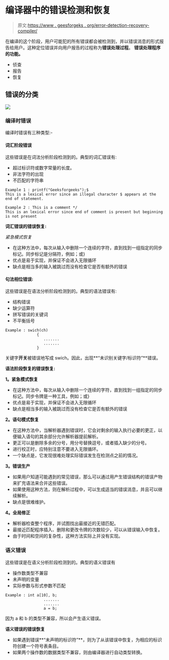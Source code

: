 # 编译器中的错误检测和恢复

> 原文:[https://www . geesforgeks . org/error-detection-recovery-compiler/](https://www.geeksforgeeks.org/error-detection-recovery-compiler/)

在编译的这个阶段，用户可能犯的所有错误都会被检测到，并以错误消息的形式报告给用户。这种定位错误并向用户报告的过程称为**错误处理过程**。
**错误处理程序的功能。**

*   侦查
*   报告
*   恢复

## 错误的分类

![](img/002781f65d07e5cc8966cd20b999a3ae.png)

### 编译时错误

编译时错误有三种类型:-

#### **词汇阶段错误**

这些错误是在词法分析阶段检测到的。典型的词汇错误有:

*   超过标识符或数字常量的长度。
*   非法字符的出现
*   不匹配的字符串

```
Example 1 : printf("Geeksforgeeks");$
This is a lexical error since an illegal character $ appears at the end of statement.

Example 2 : This is a comment */
This is an lexical error since end of comment is present but beginning is not present
```

**词汇错误的错误恢复:**

*紧急模式恢复*

*   在这种方法中，每次从输入中删除一个连续的字符，直到找到一组指定的同步标记。同步标记是分隔符，例如；或}
*   优点是易于实现，并保证不会进入无限循环
*   缺点是相当多的输入被跳过而没有检查它是否有额外的错误

#### **句法相位错误:**

这些错误是在语法分析阶段检测到的。典型的语法错误有:

*   结构错误
*   缺少运算符
*   拼写错误的关键词
*   不平衡括号

```
Example : swich(ch)
              {
                 .......
                 .......
              }
```

关键字**开关**被错误地写成 swich。因此，出现**“未识别关键字/标识符”**错误。

**语法阶段恢复的错误恢复:**

**1。紧急模式恢复**

*   在这种方法中，每次从输入中删除一个连续的字符，直到找到一组指定的同步标记。同步令牌是一种工具，例如；或}
*   优点是易于实现，并保证不会进入无限循环
*   缺点是相当多的输入被跳过而没有检查它是否有额外的错误

**2。语句模式恢复**

*   在这种方法中，当解析器遇到错误时，它会对剩余的输入执行必要的更正，以便输入语句的其余部分允许解析器提前解析。
*   更正可以是删除多余的分号，用分号替换逗号，或者插入缺少的分号。
*   进行校正时，应特别注意不要进入无限循环。
*   一个缺点是，它发现很难处理实际错误发生在检测点之前的情况。

**3。错误生产**

*   如果用户知道可能遇到的常见错误，那么可以通过用产生错误结构的错误产物来扩充语法来合并这些错误。
*   如果使用这种方法，则在解析过程中，可以生成适当的错误消息，并且可以继续解析。
*   缺点是很难维护。

**4。全局修正**

*   解析器检查整个程序，并试图找出最接近的无错匹配。
*   最接近匹配程序插入、删除和更改令牌的次数较少，可以从错误输入中恢复。
*   由于时间和空间的复杂性，这种方法实际上并没有实现。

### **语义错误**

这些错误是在语义分析阶段检测到的。典型的语义错误有

*   操作数类型不兼容
*   未声明的变量
*   实际参数与形式参数不匹配

```
Example : int a[10], b;
                 .......
                 .......
                 a = b;
```

因为 a 和 b 的类型不兼容，所以会产生语义错误。

**语义错误的错误恢复**

*   如果遇到错误**“未声明的标识符”**，则为了从该错误中恢复，为相应的标识符创建一个符号表条目。
*   如果两个操作数的数据类型不兼容，则由编译器进行自动类型转换。